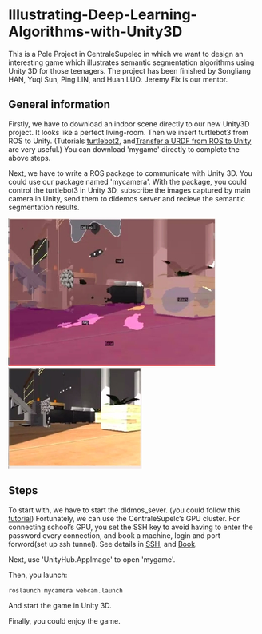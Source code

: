 # Illustrating-Deep-Learning-Algorithms-with-Unity3D

This is a Pole Project in CentraleSupelec in which we want to design an interesting game which illustrates semantic segmentation algorithms using Unity 3D for those teenagers. The project has been finished by Songliang HAN, Yuqi Sun, Ping LIN, and Huan LUO. Jeremy Fix is our mentor.

## General information

Firstly, we have to download an indoor scene directly to our new Unity3D project. It looks like a perfect living-room. Then we insert turtlebot3 from ROS to Unity. (Tutorials [turtlebot2](https://github.com/siemens/ros-sharp/wiki/User_Inst_TurtleBot2), and[Transfer a URDF from ROS to Unity](https://github.com/siemens/ros-sharp/wiki/User_App_ROS_TransferURDFFromROS) are very useful.) You can download 'mygame' directly to complete the above steps. 

Next, we have to write a ROS package to communicate with Unity 3D. You could use our package named 'mycamera'. With the package, you could control the turtlebot3 in Unity 3D, subscribe the images captured by main camera in Unity, send them to dldemos server and recieve the semantic segmentation results. 

![image](https://github.com/luo-huan-123/Illustrating-Deep-Learning-Algorithms-with-Unity3D/blob/main/Images/segmentaion.jpg)
![image](https://github.com/luo-huan-123/Illustrating-Deep-Learning-Algorithms-with-Unity3D/blob/main/Images/segmentaion1.jpg)

## Steps 

To start with, we have to start the dldmos_sever. (you could follow this [tutorial](https://github.com/jeremyfix/deeplearning_demos)) Fortunately, we can use the CentraleSupelc’s GPU cluster. For connecting school’s GPU, you set the SSH key to avoid having to enter the password every connection, and book a machine, login and port forword(set up ssh tunnel). See details in [SSH](https://tutos.metz.centralesupelec.fr/TPs/SSH/), and [Book](https://tutos.metz.centralesupelec.fr/TPs/Clusters/allocation.html).  

Next, use 'UnityHub.AppImage' to open 'mygame'.

Then, you launch: 

    roslaunch mycamera webcam.launch
    
And start the game in Unity 3D.

Finally, you could enjoy the game. 




